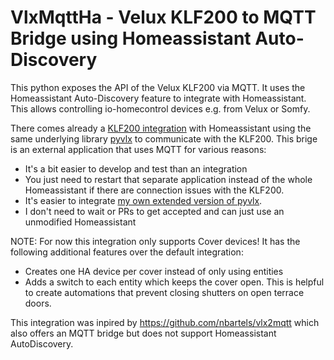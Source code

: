 VlxMqttHa - Velux KLF200 to MQTT Bridge using Homeassistant Auto-Discovery
============================================

This python exposes the API of the Velux KLF200 via MQTT. It uses the Homeassistant Auto-Discovery feature to integrate with Homeassistant. This allows controlling io-homecontrol devices e.g. from Velux or Somfy.

There comes already a [KLF200 integration](https://www.home-assistant.io/integrations/velux/) with Homeassistant using the same underlying library [pyvlx](https://github.com/Julius2342/pyvlx.git) to communicate with the KLF200. This brige is an external application that uses MQTT for various reasons:

* It's a bit easier to develop and test than an integration
* You just need to restart that separate application instead of the whole Homeassistant if there are connection issues with the KLF200.
* It's easier to integrate [my own extended version of pyvlx](https://github.com/tjaehnel/pyvlx).
* I don't need to wait or PRs to get accepted and can just use an unmodified Homeassistant

NOTE: For now this integration only supports Cover devices!
It has the following additional features over the default integration:
* Creates one HA device per cover instead of only using entities
* Adds a switch to each entity which keeps the cover open. This is helpful to create automations that prevent closing shutters on open terrace doors.

This integration was inpired by https://github.com/nbartels/vlx2mqtt which also offers an MQTT bridge but does not support Homeassistant AutoDiscovery.